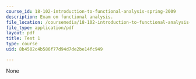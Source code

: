 ```yaml
---
course_id: 18-102-introduction-to-functional-analysis-spring-2009
description: Exam on functional analysis.
file_location: /coursemedia/18-102-introduction-to-functional-analysis-spring-2009/8b4502c4b586f77d94d7de2be14fc949_MIT18_102s09_exam_test01.pdf
file_type: application/pdf
layout: pdf
title: Test 1
type: course
uid: 8b4502c4b586f77d94d7de2be14fc949

---
```

None